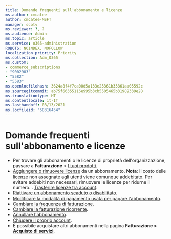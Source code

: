 ```yaml
---
title: Domande frequenti sull'abbonamento e licenze
ms.author: cmcatee
author: cmcatee-MSFT
manager: scotv
ms.reviewer: ?, ?
ms.audience: Admin
ms.topic: article
ms.service: o365-administration
ROBOTS: NOINDEX, NOFOLLOW
localization_priority: Priority
ms.collection: Adm_O365
ms.custom:
- commerce_subscriptions
- "9002903"
- "5582"
- "5583"
ms.openlocfilehash: 3624a8f4f7ca00d5a133e25361b33861aa05592c
ms.sourcegitcommit: ab75f66355116e995b3cb5505465b31989339e28
ms.translationtype: HT
ms.contentlocale: it-IT
ms.lasthandoff: 08/13/2021
ms.locfileid: "58316454"
---
```

# <a name="license-or-subscription-faq"></a>Domande frequenti sull'abbonamento e licenze

- Per trovare gli abbonamenti o le licenze di proprietà dell'organizzazione, passare a **Fatturazione** > [I tuoi prodotti](https://go.microsoft.com/fwlink/p/?linkid=842054).
- [Aggiungere o rimuovere licenze](https://docs.microsoft.com/alchemyinsights/how-to-add-or-reduce-licenses) da un abbonamento.
    **Nota**: Il costo delle licenze non assegnate agli utenti viene comunque addebitato. Per evitare addebiti non necessari, rimuovere le licenze per ridurne il numero.
. [Trasferire licenze tra account](https://docs.microsoft.com/alchemyinsights/transfer-licenses-between-tenants).
- [Riattivare un abbonamento scaduto o disabilitato](https://go.microsoft.com/fwlink/p/?linkid=2117519).
- [Modificare la modalità di pagamento usata per pagare l'abbonamento](https://go.microsoft.com/fwlink/p/?linkid=2117167).
- [Cambiare la frequenza di fatturazione](https://go.microsoft.com/fwlink/p/?linkid=2119112).
- [Cambiare la fatturazione ricorrente](https://go.microsoft.com/fwlink/p/?linkid=2119216).
- [Annullare l'abbonamento](https://go.microsoft.com/fwlink/p/?linkid=2119113).
- [Chiudere il proprio account](https://docs.microsoft.com/alchemyinsights/how-to-close-your-account).
- È possibile acquistare altri abbonamenti nella pagina **Fatturazione > [Acquisto di servizi](https://go.microsoft.com/fwlink/p/?linkid=868433)**.